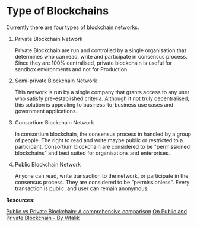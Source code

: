 # Type of Blockchains

Currently there are four types of blockchain networks.

1. Private Blockchain Network

    Private Blockchain are run and controlled by a single organisation that determines who can read, write and participate in consensus process. Since they are 100% centralised, private blockchain is useful for sandbox environments and not for Production.

2. Semi-private Blockchain Network

    This network is run by a single company that grants access to any user who satisfy pre-established criteria. Although it not truly decentralised, this solution is appealing to business-to-business use cases and government applications.

3. Consortium Blockchain Network

    In consortium blockchain, the consensus process in handled by a group of people. The right to read and write maybe public or restricted to a participant. Consortium blockchain are considered to be "permissioned blockchains" and best suited for organisations and enterprises.  

4. Public Blockchain Network

    Anyone can read, write transaction to the network, or participate in the consensus process. They are considered to be "permissionless". Every transaction is public, and user can remain anonymous.

**Resources:**

[Public vs Private Blockchain: A comprehensive comparison](https://www.blockchain-council.org/blockchain/public-vs-private-blockchain-a-comprehensive-comparison/)
[On Public and Private Blockchain - By Vitalik](https://blog.ethereum.org/2015/08/07/on-public-and-private-blockchains/)